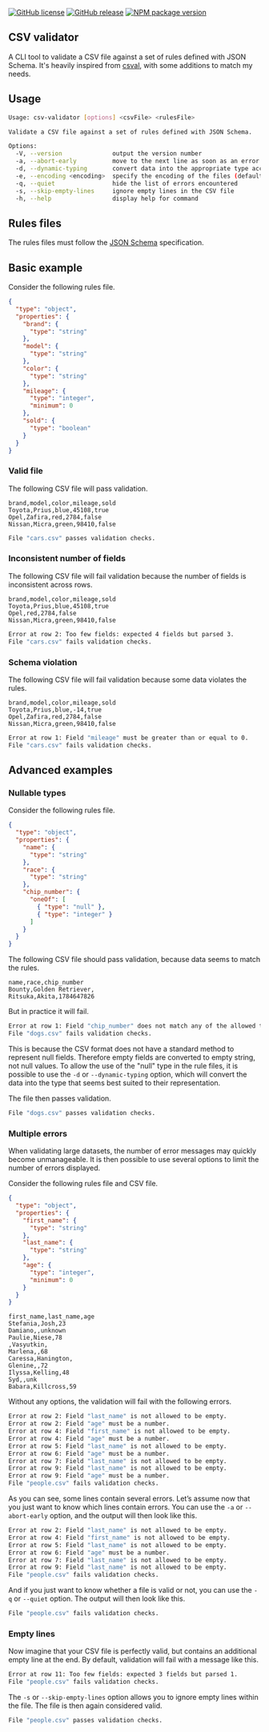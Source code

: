 [![GitHub license](https://img.shields.io/github/license/jbroutier/csv-validator)](https://github.com/jbroutier/csv-validator/blob/main/LICENSE)
[![GitHub release](https://img.shields.io/github/release/jbroutier/csv-validator?include_prereleases)](https://github.com/jbroutier/csv-validator/releases/)
[![NPM package version](https://img.shields.io/npm/v/@jbroutier/csv-validator)](https://www.npmjs.com/package/@jbroutier/csv-validator)

## CSV validator

A CLI tool to validate a CSV file against a set of rules defined with JSON Schema. It's heavily inspired from [csval](https://www.npmjs.com/package/csval), with some additions to match my needs.

## Usage

```bash
Usage: csv-validator [options] <csvFile> <rulesFile>

Validate a CSV file against a set of rules defined with JSON Schema.

Options:
  -V, --version              output the version number
  -a, --abort-early          move to the next line as soon as an error is encountered
  -d, --dynamic-typing       convert data into the appropriate type according to their format
  -e, --encoding <encoding>  specify the encoding of the files (default: "utf8")
  -q, --quiet                hide the list of errors encountered
  -s, --skip-empty-lines     ignore empty lines in the CSV file
  -h, --help                 display help for command
```

## Rules files

The rules files must follow the [JSON Schema](https://json-schema.org/understanding-json-schema/reference/index.html) specification.

## Basic example

Consider the following rules file.

```json
{
  "type": "object",
  "properties": {
    "brand": {
      "type": "string"
    },
    "model": {
      "type": "string"
    },
    "color": {
      "type": "string"
    },
    "mileage": {
      "type": "integer",
      "minimum": 0
    },
    "sold": {
      "type": "boolean"
    }
  }
}
```

### Valid file

The following CSV file will pass validation.

```csv
brand,model,color,mileage,sold
Toyota,Prius,blue,45108,true
Opel,Zafira,red,2784,false
Nissan,Micra,green,98410,false
```

```bash
File "cars.csv" passes validation checks.
```

### Inconsistent number of fields

The following CSV file will fail validation because the number of fields is inconsistent across rows.

```csv
brand,model,color,mileage,sold
Toyota,Prius,blue,45108,true
Opel,red,2784,false
Nissan,Micra,green,98410,false
```

```bash
Error at row 2: Too few fields: expected 4 fields but parsed 3.
File "cars.csv" fails validation checks.
```

### Schema violation

The following CSV file will fail validation because some data violates the rules.

```csv
brand,model,color,mileage,sold
Toyota,Prius,blue,-14,true
Opel,Zafira,red,2784,false
Nissan,Micra,green,98410,false
```

```bash
Error at row 1: Field "mileage" must be greater than or equal to 0.
File "cars.csv" fails validation checks.
```

## Advanced examples

### Nullable types

Consider the following rules file.

```json
{
  "type": "object",
  "properties": {
    "name": {
      "type": "string"
    },
    "race": {
      "type": "string"
    },
    "chip_number": {
      "oneOf": [
        { "type": "null" },
        { "type": "integer" }
      ]
    }
  }
}
```

The following CSV file should pass validation, because data seems to match the rules.

```csv
name,race,chip_number
Bounty,Golden Retriever,
Ritsuka,Akita,1784647826
```

But in practice it will fail.

```bash
Error at row 1: Field "chip_number" does not match any of the allowed types.
File "dogs.csv" fails validation checks.
```

This is because the CSV format does not have a standard method to represent null fields. Therefore empty fields are converted to empty string, not null values. To allow the use of the "null" type in the rule files, it is possible to use the `-d` or `--dynamic-typing` option, which will convert the data into the type that seems best suited to their representation.

The file then passes validation.

```bash
File "dogs.csv" passes validation checks.
```

### Multiple errors

When validating large datasets, the number of error messages may quickly become unmanageable. It is then possible to use several options to limit the number of errors displayed.

Consider the following rules file and CSV file.

```json
{
  "type": "object",
  "properties": {
    "first_name": {
      "type": "string"
    },
    "last_name": {
      "type": "string"
    },
    "age": {
      "type": "integer",
      "minimum": 0
    }
  }
}
```

```
first_name,last_name,age
Stefania,Josh,23
Damiano,,unknown
Paulie,Niese,78
,Vasyutkin,
Marlena,,68
Caressa,Hanington,
Glenine,,72
Ilyssa,Kelling,48
Syd,,unk
Babara,Killcross,59
```

Without any options, the validation will fail with the following errors.

```bash
Error at row 2: Field "last_name" is not allowed to be empty.
Error at row 2: Field "age" must be a number.
Error at row 4: Field "first_name" is not allowed to be empty.
Error at row 4: Field "age" must be a number.
Error at row 5: Field "last_name" is not allowed to be empty.
Error at row 6: Field "age" must be a number.
Error at row 7: Field "last_name" is not allowed to be empty.
Error at row 9: Field "last_name" is not allowed to be empty.
Error at row 9: Field "age" must be a number.
File "people.csv" fails validation checks.
```

As you can see, some lines contain several errors. Let’s assume now that you just want to know which lines contain errors. You can use the `-a` or `--abort-early` option, and the output will then look like this.

```bash
Error at row 2: Field "last_name" is not allowed to be empty.
Error at row 4: Field "first_name" is not allowed to be empty.
Error at row 5: Field "last_name" is not allowed to be empty.
Error at row 6: Field "age" must be a number.
Error at row 7: Field "last_name" is not allowed to be empty.
Error at row 9: Field "last_name" is not allowed to be empty.
File "people.csv" fails validation checks.
```

And if you just want to know whether a file is valid or not, you can use the `-q` or `--quiet` option. The output will then look like this.

```bash
File "people.csv" fails validation checks.
```

### Empty lines

Now imagine that your CSV file is perfectly valid, but contains an additional empty line at the end. By default, validation will fail with a message like this.

```bash
Error at row 11: Too few fields: expected 3 fields but parsed 1.
File "people.csv" fails validation checks.
```

The `-s` or `--skip-empty-lines` option allows you to ignore empty lines within the file. The file is then again considered valid.

```bash
File "people.csv" passes validation checks.
```
